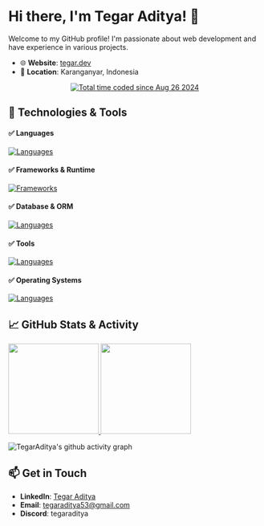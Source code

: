 # Hi there, I'm Tegar Aditya! 👋

Welcome to my GitHub profile! I'm passionate about web development and have experience in various projects.

- 🌐 **Website**: [tegar.dev](https://tegar.dev)
- 📍 **Location**: Karanganyar, Indonesia

<p align="center">
  <a href="https://wakatime.com/@9a97a1f8-88f3-43cd-8202-8a4742c77aa4">
    <img src="https://wakatime.com/badge/user/9a97a1f8-88f3-43cd-8202-8a4742c77aa4.svg" alt="Total time coded since Aug 26 2024" />
  </a>
</p>

## 🔧 Technologies & Tools

#### ✅ Languages
[![Languages](https://skillicons.dev/icons?i=php,js,ts,go)](https://skillicons.dev)

#### ✅ Frameworks & Runtime
[![Frameworks](https://skillicons.dev/icons?i=laravel,nodejs,bun,svelte,vue,nuxtjs)](https://skillicons.dev)

#### ✅ Database & ORM
[![Languages](https://skillicons.dev/icons?i=mysql,postgres,mongodb,prisma)](https://skillicons.dev)

#### ✅ Tools
[![Languages](https://skillicons.dev/icons?i=vscode,neovim,git,postman,docker,nginx,prometheus,grafana)](https://skillicons.dev)

#### ✅ Operating Systems
[![Languages](https://skillicons.dev/icons?i=windows,ubuntu,linux)](https://skillicons.dev)

## 📈 GitHub Stats & Activity

<p align="left">
<a href="https://github.com/TegarAditya">
  <img height="180em" src="https://github-readme-stats-eight-theta.vercel.app/api?username=TegarAditya&show_icons=true&theme=dark&include_all_commits=true&count_private=true"/>
  <img height="180em" src="https://github-readme-stats-eight-theta.vercel.app/api/top-langs/?username=TegarAditya&layout=compact&langs_count=8&theme=dark"/>
</a>
</p>

![TegarAditya's github activity graph](https://github-readme-activity-graph.vercel.app/graph?username=TegarAditya&bg_color=0d1117&color=ffffff&line=025cda&point=7d7d7d&area=true)

## 📫 Get in Touch

- **LinkedIn**: [Tegar Aditya](https://www.linkedin.com/in/tegar-aditya/)
- **Email**: [tegaraditya53@gmail.com](mailto:tegaraditya53@gmail.com)
- **Discord**: tegaraditya
<!--
**TegarAditya/tegaraditya** is a ✨ _special_ ✨ repository because its `README.md` (this file) appears on your GitHub profile.

Here are some ideas to get you started:

- 🔭 I’m currently working on ...
- 🌱 I’m currently learning ...
- 👯 I’m looking to collaborate on ...
- 🤔 I’m looking for help with ...
- 💬 Ask me about ...
- 📫 How to reach me: ...
- 😄 Pronouns: ...
- ⚡ Fun fact: ...
-->
